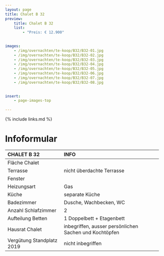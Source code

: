 ```yaml
---
layout: page
title: Chalet B 32
preview: 
    title: Chalet B 32
    list:
        - "Preis: € 12.900"
        
        
images:
    - /img/overnachten/te-koop/B32/B32-01.jpg
    - /img/overnachten/te-koop/B32/B32-02.jpg
    - /img/overnachten/te-koop/B32/B32-03.jpg
    - /img/overnachten/te-koop/B32/B32-04.jpg
    - /img/overnachten/te-koop/B32/B32-05.jpg
    - /img/overnachten/te-koop/B32/B32-06.jpg
    - /img/overnachten/te-koop/B32/B32-07.jpg
    - /img/overnachten/te-koop/B32/B32-08.jpg
    
    
insert:
    - page-images-top
    
---
```


{% include links.md %}



# Infoformular 

CHALET B 32                 | INFO        | 
:---------------------------|:------------|
Fläche Chalet               |
Terrasse                    |nicht überdachte Terrasse  
Fenster                     |
Heizungsart                 |Gas
Küche                       |separate Küche
Badezimmer                  |Dusche, Wachbecken, WC
Anzahl Schlafzimmer         |2
Aufteilung Betten           |1 Doppelbett + Etagenbett
Hausrat Chalet              |inbegriffen, ausser persönlichen Sachen und Kochtöpfen
Vergütung Standplatz 2019   |nicht inbegriffen
